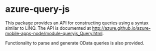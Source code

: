 # azure-query-js

This package provides an API for constructing queries using a syntax similar to
LINQ. The API is documented at http://azure.github.io/azure-mobile-apps-node/module-queryjs_Query.html.

Functionality to parse and generate OData queries is also provided.
